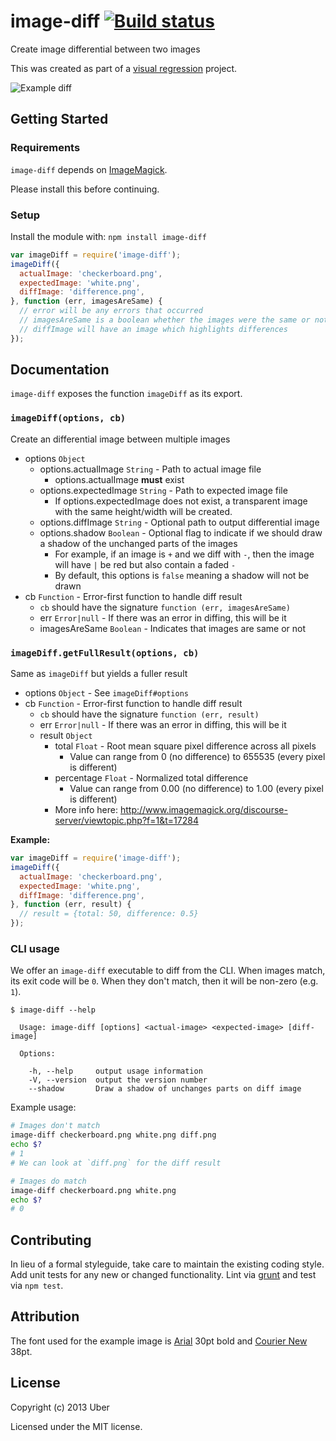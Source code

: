 # image-diff [![Build status](https://travis-ci.org/uber/image-diff.png?branch=master)](https://travis-ci.org/uber/image-diff)

Create image differential between two images

This was created as part of a [visual regression][] project.

[visual regression]: http://www.youtube.com/watch?v=1wHr-O6gEfc

![Example diff](docs/example.png)

## Getting Started
### Requirements
`image-diff` depends on [ImageMagick][].

Please install this before continuing.

[ImageMagick]: http://www.imagemagick.org/

### Setup
Install the module with: `npm install image-diff`

```javascript
var imageDiff = require('image-diff');
imageDiff({
  actualImage: 'checkerboard.png',
  expectedImage: 'white.png',
  diffImage: 'difference.png',
}, function (err, imagesAreSame) {
  // error will be any errors that occurred
  // imagesAreSame is a boolean whether the images were the same or not
  // diffImage will have an image which highlights differences
});
```

## Documentation
`image-diff` exposes the function `imageDiff` as its export.

### `imageDiff(options, cb)`
Create an differential image between multiple images

- options `Object`
    - options.actualImage `String` - Path to actual image file
        - options.actualImage **must** exist
    - options.expectedImage `String` - Path to expected image file
        - If options.expectedImage does not exist, a transparent image with the same height/width will be created.
    - options.diffImage `String` - Optional path to output differential image
    - options.shadow `Boolean` - Optional flag to indicate if we should draw a shadow of the unchanged parts of the images
        - For example, if an image is `+` and we diff with `-`, then the image will have `|` be red but also contain a faded `-`
        - By default, this options is `false` meaning a shadow will not be drawn
- cb `Function` - Error-first function to handle diff result
    - `cb` should have the signature `function (err, imagesAreSame)`
    - err `Error|null` - If there was an error in diffing, this will be it
    - imagesAreSame `Boolean` - Indicates that images are same or not

### `imageDiff.getFullResult(options, cb)`
Same as `imageDiff` but yields a fuller result

- options `Object` - See `imageDiff#options`
- cb `Function` - Error-first function to handle diff result
    - `cb` should have the signature `function (err, result)`
    - err `Error|null` - If there was an error in diffing, this will be it
    - result `Object`
        - total `Float` - Root mean square pixel difference across all pixels
          - Value can range from 0 (no difference) to 655535 (every pixel is different)
        - percentage `Float` - Normalized total difference
          - Value can range from 0.00 (no difference) to 1.00 (every pixel is different)
        - More info here: http://www.imagemagick.org/discourse-server/viewtopic.php?f=1&t=17284

**Example:**

```javascript
var imageDiff = require('image-diff');
imageDiff({
  actualImage: 'checkerboard.png',
  expectedImage: 'white.png',
  diffImage: 'difference.png',
}, function (err, result) {
  // result = {total: 50, difference: 0.5}
});
```

### CLI usage
We offer an `image-diff` executable to diff from the CLI. When images match, its exit code will be `0`. When they don't match, then it will be non-zero (e.g. `1`).

```
$ image-diff --help

  Usage: image-diff [options] <actual-image> <expected-image> [diff-image]

  Options:

    -h, --help     output usage information
    -V, --version  output the version number
    --shadow       Draw a shadow of unchanges parts on diff image

```

Example usage:

```bash
# Images don't match
image-diff checkerboard.png white.png diff.png
echo $?
# 1
# We can look at `diff.png` for the diff result

# Images do match
image-diff checkerboard.png white.png
echo $?
# 0
```

## Contributing
In lieu of a formal styleguide, take care to maintain the existing coding style. Add unit tests for any new or changed functionality. Lint via [grunt](https://github.com/gruntjs/grunt) and test via `npm test`.

## Attribution
The font used for the example image is [Arial][] 30pt bold and [Courier New][] 38pt.

[Arial]: http://en.wikipedia.org/wiki/Arial
[Courier New]: http://en.wikipedia.org/wiki/Courier_%28typeface%29#Courier_New

## License
Copyright (c) 2013 Uber

Licensed under the MIT license.
